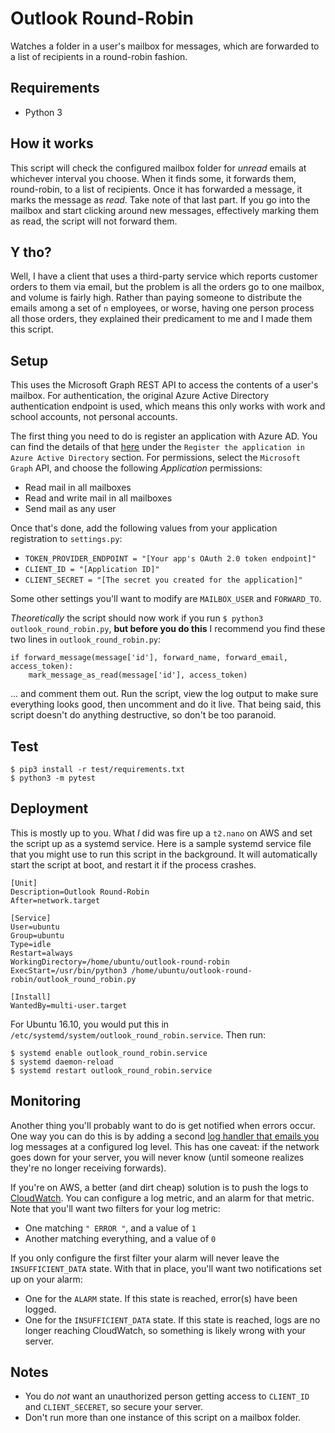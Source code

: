 # Outlook Round-Robin
Watches a folder in a user's mailbox for messages, which are 
forwarded to a list of recipients in a round-robin fashion.

## Requirements
- Python 3

## How it works
This script will check the configured mailbox folder for *unread* emails at whichever interval you choose. When it finds 
some, it forwards them, round-robin, to a list of recipients. Once it has forwarded a message, it marks the message 
as *read*. Take note of that last part. If you go into the mailbox and start clicking around new messages, effectively 
marking them as read, the script will not forward them. 

## Y tho?
Well, I have a client that uses a third-party service which reports customer orders to them via email, but the problem is all the 
orders go to one mailbox, and volume is fairly high. Rather than paying someone to distribute the emails among a set of `n` employees, 
or worse, having one person process all those orders, they explained their predicament to me and I made them this script. 

## Setup
This uses the Microsoft Graph REST API to access the contents of a user's mailbox. For authentication, the 
original Azure Active Directory authentication endpoint is used, which means this only works with work and 
school accounts, not personal accounts.

The first thing you need to do is register an application with Azure AD. You can find the details of that [here](https://graph.microsoft.io/en-us/docs/authorization/app_only) 
under the `Register the application in Azure Active Directory` section. For permissions, select the `Microsoft Graph` API, and choose the 
following *Application* permissions:
- Read mail in all mailboxes
- Read and write mail in all mailboxes
- Send mail as any user

Once that's done, add the following values from your application registration to `settings.py`:
- `TOKEN_PROVIDER_ENDPOINT = "[Your app's OAuth 2.0 token endpoint]"`
- `CLIENT_ID = "[Application ID]"`
- `CLIENT_SECRET = "[The secret you created for the application]"`

Some other settings you'll want to modify are `MAILBOX_USER` and `FORWARD_TO`.

*Theoretically* the script should now work if you run `$ python3 outlook_round_robin.py`, **but before 
you do this** I recommend you find these two lines in `outlook_round_robin.py`:

```
if forward_message(message['id'], forward_name, forward_email, access_token):
    mark_message_as_read(message['id'], access_token)
```

... and comment them out. Run the script, view the log output to make sure everything looks good, then uncomment and do it live. 
That being said, this script doesn't do anything destructive, so don't be too paranoid.

## Test
```
$ pip3 install -r test/requirements.txt
$ python3 -m pytest
```

## Deployment
This is mostly up to you. What *I* did was fire up a `t2.nano` on AWS and set the script up as a systemd service. Here is a sample systemd 
service file that you might use to run this script in the background. It will automatically start the script at boot, and restart it if the 
process crashes. 

```
[Unit]
Description=Outlook Round-Robin
After=network.target

[Service]
User=ubuntu
Group=ubuntu
Type=idle
Restart=always
WorkingDirectory=/home/ubuntu/outlook-round-robin
ExecStart=/usr/bin/python3 /home/ubuntu/outlook-round-robin/outlook_round_robin.py

[Install]
WantedBy=multi-user.target
```

For Ubuntu 16.10, you would put this in `/etc/systemd/system/outlook_round_robin.service`. Then run:

```
$ systemd enable outlook_round_robin.service
$ systemd daemon-reload
$ systemd restart outlook_round_robin.service
```

## Monitoring
Another thing you'll probably want to do is get notified when errors occur. One way you can do this is by adding a second [log handler that emails you](https://docs.python.org/3/library/logging.handlers.html#smtphandler) log messages at a configured log level. This has one caveat: if the network goes 
down for your server, you will never know (until someone realizes they're no longer receiving forwards).

If you're on AWS, a better (and dirt cheap) solution is to push the logs to [CloudWatch](http://docs.aws.amazon.com/AmazonCloudWatch/latest/logs/QuickStartEC2Instance.html). You can configure a log metric, and an alarm for that metric. Note that you'll want two filters for your log metric: 
- One matching `" ERROR "`, and a value of `1`
- Another matching everything, and a value of `0`

If you only configure the first filter your alarm will never leave the `INSUFFICIENT_DATA` state. With that in place, you'll want two notifications set up on your alarm: 
- One for the `ALARM` state. If this state is reached, error(s) have been logged. 
- One for the `INSUFFICIENT_DATA` state. If this state is reached, logs are no longer reaching CloudWatch, so something is likely wrong with your server.

## Notes
- You do *not* want an unauthorized person getting access to `CLIENT_ID` and `CLIENT_SECERET`, so secure your server.
- Don't run more than one instance of this script on a mailbox folder.
